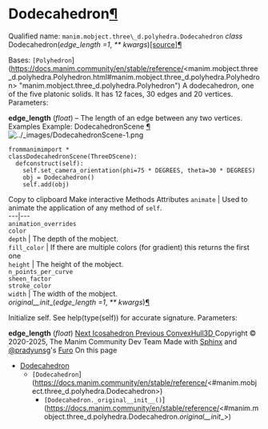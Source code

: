 # Dodecahedron[¶](https://docs.manim.community/en/stable/reference/<#dodecahedron> "Link to this heading")
Qualified name: `manim.mobject.three\_d.polyhedra.Dodecahedron`
_class_ Dodecahedron(_edge_length =1_, _** kwargs_)[[source]](https://docs.manim.community/en/stable/reference/<../_modules/manim/mobject/three_d/polyhedra.html#Dodecahedron>)[¶](https://docs.manim.community/en/stable/reference/<#manim.mobject.three_d.polyhedra.Dodecahedron> "Link to this definition")
    
Bases: `[Polyhedron`](https://docs.manim.community/en/stable/reference/<manim.mobject.three_d.polyhedra.Polyhedron.html#manim.mobject.three_d.polyhedra.Polyhedron> "manim.mobject.three_d.polyhedra.Polyhedron")
A dodecahedron, one of the five platonic solids. It has 12 faces, 30 edges and 20 vertices.
Parameters:
    
**edge_length** (_float_) – The length of an edge between any two vertices.
Examples
Example: DodecahedronScene [¶](https://docs.manim.community/en/stable/reference/<#dodecahedronscene>)
![../_images/DodecahedronScene-1.png](https://docs.manim.community/en/stable/_images/DodecahedronScene-1.png)
```
frommanimimport *
classDodecahedronScene(ThreeDScene):
  defconstruct(self):
    self.set_camera_orientation(phi=75 * DEGREES, theta=30 * DEGREES)
    obj = Dodecahedron()
    self.add(obj)

```
Copy to clipboard
Make interactive
Methods
Attributes
`animate` | Used to animate the application of any method of `self`.  
---|---  
`animation_overrides`  
`color`  
`depth` | The depth of the mobject.  
`fill_color` | If there are multiple colors (for gradient) this returns the first one  
`height` | The height of the mobject.  
`n_points_per_curve`  
`sheen_factor`  
`stroke_color`  
`width` | The width of the mobject.  
_original__init__(_edge_length =1_, _** kwargs_)[¶](https://docs.manim.community/en/stable/reference/<#manim.mobject.three_d.polyhedra.Dodecahedron._original__init__> "Link to this definition")
    
Initialize self. See help(type(self)) for accurate signature.
Parameters:
    
**edge_length** (_float_)
[ Next Icosahedron ](https://docs.manim.community/en/stable/reference/<manim.mobject.three_d.polyhedra.Icosahedron.html>) [ Previous ConvexHull3D ](https://docs.manim.community/en/stable/reference/<manim.mobject.three_d.polyhedra.ConvexHull3D.html>)
Copyright © 2020-2025, The Manim Community Dev Team 
Made with [Sphinx](https://docs.manim.community/en/stable/reference/<https:/www.sphinx-doc.org/>) and [@pradyunsg](https://docs.manim.community/en/stable/reference/<https:/pradyunsg.me>)'s [Furo](https://docs.manim.community/en/stable/reference/<https:/github.com/pradyunsg/furo>)
On this page 
  * [Dodecahedron](https://docs.manim.community/en/stable/reference/<#>)
    * `[Dodecahedron`](https://docs.manim.community/en/stable/reference/<#manim.mobject.three_d.polyhedra.Dodecahedron>)
      * `[Dodecahedron._original__init__()`](https://docs.manim.community/en/stable/reference/<#manim.mobject.three_d.polyhedra.Dodecahedron._original__init__>)


